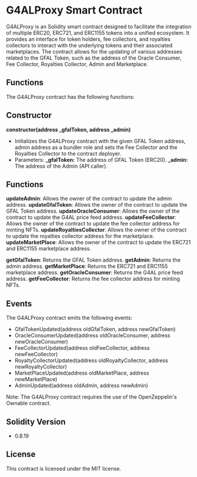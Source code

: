 # G4ALProxy Smart Contract

G4ALProxy is an Solidity smart contract designed to facilitate the integration of multiple ERC20, ERC721, and ERC1155 tokens into a unified ecosystem. It provides an interface for token holders, fee collectors, and royalties collectors to interact with the underlying tokens and their associated marketplaces. The contract allows for the updating of various addresses related to the GFAL Token, such as the address of the Oracle Consumer, Fee Collector, Royalties Collector, Admin and Marketplace.

## Functions

The G4ALProxy contract has the following functions:

## Constructor

**constructor(address \_gfalToken, address \_admin)**

- Initializes the G4ALProxy contract with the given GFAL Token address, admin address as a bundler role and sets the Fee Collector and the Royalties Collector to the contract deployer.
- Parameters:
  **\_gfalToken:** The address of GFAL Token (ERC20).
  **\_admin:** The address of the Admin (API caller).

## Functions

**updateAdmin**: Allows the owner of the contract to update the admin address.
**updateGfalToken**: Allows the owner of the contract to update the GFAL Token address.
**updateOracleConsumer**: Allows the owner of the contract to update the G4AL price feed address.
**updateFeeCollector**: Allows the owner of the contract to update the fee collector address for minting NFTs.
**updateRoyaltiesCollector**: Allows the owner of the contract to update the royalties collector address for the marketplace.
**updateMarketPlace**: Allows the owner of the contract to update the ERC721 and ERC1155 marketplace address.

**getGfalToken**: Returns the GFAL Token address.
**getAdmin**: Returns the admin address.
**getMarketPlace**: Returns the ERC721 and ERC1155 marketplace address.
**getOracleConsumer**: Returns the G4AL price feed address.
**getFeeCollector**: Returns the fee collector address for minting NFTs.

## Events

The G4ALProxy contract emits the following events:

- GfalTokenUpdated(address oldGfalToken, address newGfalToken)
- OracleConsumerUpdated(address oldOracleConsumer, address newOracleConsumer)
- FeeCollectorUpdated(address oldFeeCollector, address newFeeCollector)
- RoyaltyCollectorUpdated(address oldRoyaltyCollector, address newRoyaltyCollector)
- MarketPlaceUpdated(address oldMarketPlace, address newMarketPlace)
- AdminUpdated(address oldAdmin, address newAdmin)

Note: The G4ALProxy contract requires the use of the OpenZeppelin's Ownable contract.

## Solidity Version

- 0.8.19

## License

This contract is licensed under the MIT license.
